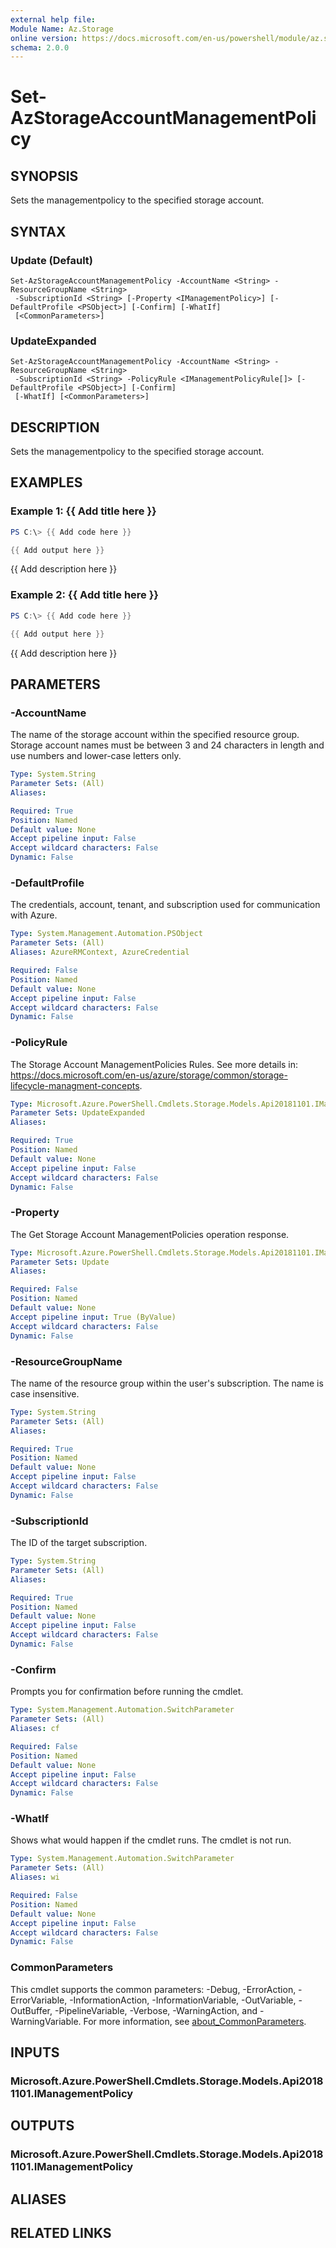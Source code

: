```yaml
---
external help file:
Module Name: Az.Storage
online version: https://docs.microsoft.com/en-us/powershell/module/az.storage/set-azstorageaccountmanagementpolicy
schema: 2.0.0
---
```


# Set-AzStorageAccountManagementPolicy

## SYNOPSIS
Sets the managementpolicy to the specified storage account.

## SYNTAX

### Update (Default)
```
Set-AzStorageAccountManagementPolicy -AccountName <String> -ResourceGroupName <String>
 -SubscriptionId <String> [-Property <IManagementPolicy>] [-DefaultProfile <PSObject>] [-Confirm] [-WhatIf]
 [<CommonParameters>]
```

### UpdateExpanded
```
Set-AzStorageAccountManagementPolicy -AccountName <String> -ResourceGroupName <String>
 -SubscriptionId <String> -PolicyRule <IManagementPolicyRule[]> [-DefaultProfile <PSObject>] [-Confirm]
 [-WhatIf] [<CommonParameters>]
```

## DESCRIPTION
Sets the managementpolicy to the specified storage account.

## EXAMPLES

### Example 1: {{ Add title here }}
```powershell
PS C:\> {{ Add code here }}

{{ Add output here }}
```

{{ Add description here }}

### Example 2: {{ Add title here }}
```powershell
PS C:\> {{ Add code here }}

{{ Add output here }}
```

{{ Add description here }}

## PARAMETERS

### -AccountName
The name of the storage account within the specified resource group.
Storage account names must be between 3 and 24 characters in length and use numbers and lower-case letters only.

```yaml
Type: System.String
Parameter Sets: (All)
Aliases:

Required: True
Position: Named
Default value: None
Accept pipeline input: False
Accept wildcard characters: False
Dynamic: False
```

### -DefaultProfile
The credentials, account, tenant, and subscription used for communication with Azure.

```yaml
Type: System.Management.Automation.PSObject
Parameter Sets: (All)
Aliases: AzureRMContext, AzureCredential

Required: False
Position: Named
Default value: None
Accept pipeline input: False
Accept wildcard characters: False
Dynamic: False
```

### -PolicyRule
The Storage Account ManagementPolicies Rules.
See more details in: https://docs.microsoft.com/en-us/azure/storage/common/storage-lifecycle-managment-concepts.

```yaml
Type: Microsoft.Azure.PowerShell.Cmdlets.Storage.Models.Api20181101.IManagementPolicyRule[]
Parameter Sets: UpdateExpanded
Aliases:

Required: True
Position: Named
Default value: None
Accept pipeline input: False
Accept wildcard characters: False
Dynamic: False
```

### -Property
The Get Storage Account ManagementPolicies operation response.

```yaml
Type: Microsoft.Azure.PowerShell.Cmdlets.Storage.Models.Api20181101.IManagementPolicy
Parameter Sets: Update
Aliases:

Required: False
Position: Named
Default value: None
Accept pipeline input: True (ByValue)
Accept wildcard characters: False
Dynamic: False
```

### -ResourceGroupName
The name of the resource group within the user's subscription.
The name is case insensitive.

```yaml
Type: System.String
Parameter Sets: (All)
Aliases:

Required: True
Position: Named
Default value: None
Accept pipeline input: False
Accept wildcard characters: False
Dynamic: False
```

### -SubscriptionId
The ID of the target subscription.

```yaml
Type: System.String
Parameter Sets: (All)
Aliases:

Required: True
Position: Named
Default value: None
Accept pipeline input: False
Accept wildcard characters: False
Dynamic: False
```

### -Confirm
Prompts you for confirmation before running the cmdlet.

```yaml
Type: System.Management.Automation.SwitchParameter
Parameter Sets: (All)
Aliases: cf

Required: False
Position: Named
Default value: None
Accept pipeline input: False
Accept wildcard characters: False
Dynamic: False
```

### -WhatIf
Shows what would happen if the cmdlet runs.
The cmdlet is not run.

```yaml
Type: System.Management.Automation.SwitchParameter
Parameter Sets: (All)
Aliases: wi

Required: False
Position: Named
Default value: None
Accept pipeline input: False
Accept wildcard characters: False
Dynamic: False
```

### CommonParameters
This cmdlet supports the common parameters: -Debug, -ErrorAction, -ErrorVariable, -InformationAction, -InformationVariable, -OutVariable, -OutBuffer, -PipelineVariable, -Verbose, -WarningAction, and -WarningVariable. For more information, see [about_CommonParameters](http://go.microsoft.com/fwlink/?LinkID=113216).

## INPUTS

### Microsoft.Azure.PowerShell.Cmdlets.Storage.Models.Api20181101.IManagementPolicy

## OUTPUTS

### Microsoft.Azure.PowerShell.Cmdlets.Storage.Models.Api20181101.IManagementPolicy

## ALIASES

## RELATED LINKS

